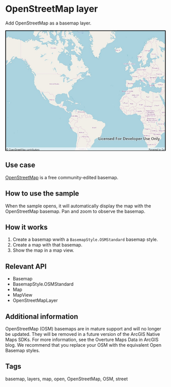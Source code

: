 # OpenStreetMap layer

Add OpenStreetMap as a basemap layer.

![Image of OpenStreetMap layer](OpenStreetMapLayer.jpg)

## Use case

[OpenStreetMap](https://www.openstreetmap.org) is a free community-edited basemap.

## How to use the sample

When the sample opens, it will automatically display the map with the OpenStreetMap basemap. Pan and zoom to observe the basemap.

## How it works

1. Create a basemap wwith a `BasemapStyle.OSMStandard` basemap style.
2. Create a map with that basemap.
3. Show the map in a map view.

## Relevant API

* Basemap
* BasemapStyle.OSMStandard
* Map
* MapView
* OpenStreetMapLayer

## Additional information

OpenStreetMap (OSM) basemaps are in mature support and will no longer be updated. They will be removed in a future version of the ArcGIS Native Maps SDKs. For more information, see the Overture Maps Data in ArcGIS blog. We recommend that you replace your OSM with the equivalent Open Basemap styles.

## Tags

basemap, layers, map, open, OpenStreetMap, OSM, street
